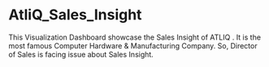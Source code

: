 # AtliQ_Sales_Insight
This Visualization Dashboard showcase the Sales Insight of ATLIQ . It is the most famous Computer Hardware &amp; Manufacturing Company. So, Director of Sales is facing issue about Sales Insight.
